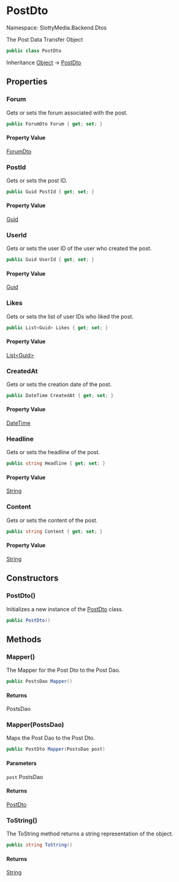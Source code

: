 # PostDto

Namespace: SlottyMedia.Backend.Dtos

The Post Data Transfer Object

```csharp
public class PostDto
```

Inheritance [Object](https://docs.microsoft.com/en-us/dotnet/api/system.object) → [PostDto](./slottymedia.backend.dtos.postdto.md)

## Properties

### **Forum**

Gets or sets the forum associated with the post.

```csharp
public ForumDto Forum { get; set; }
```

#### Property Value

[ForumDto](./slottymedia.backend.dtos.forumdto.md)<br>

### **PostId**

Gets or sets the post ID.

```csharp
public Guid PostId { get; set; }
```

#### Property Value

[Guid](https://docs.microsoft.com/en-us/dotnet/api/system.guid)<br>

### **UserId**

Gets or sets the user ID of the user who created the post.

```csharp
public Guid UserId { get; set; }
```

#### Property Value

[Guid](https://docs.microsoft.com/en-us/dotnet/api/system.guid)<br>

### **Likes**

Gets or sets the list of user IDs who liked the post.

```csharp
public List<Guid> Likes { get; set; }
```

#### Property Value

[List&lt;Guid&gt;](https://docs.microsoft.com/en-us/dotnet/api/system.collections.generic.list-1)<br>

### **CreatedAt**

Gets or sets the creation date of the post.

```csharp
public DateTime CreatedAt { get; set; }
```

#### Property Value

[DateTime](https://docs.microsoft.com/en-us/dotnet/api/system.datetime)<br>

### **Headline**

Gets or sets the headline of the post.

```csharp
public string Headline { get; set; }
```

#### Property Value

[String](https://docs.microsoft.com/en-us/dotnet/api/system.string)<br>

### **Content**

Gets or sets the content of the post.

```csharp
public string Content { get; set; }
```

#### Property Value

[String](https://docs.microsoft.com/en-us/dotnet/api/system.string)<br>

## Constructors

### **PostDto()**

Initializes a new instance of the [PostDto](./slottymedia.backend.dtos.postdto.md) class.

```csharp
public PostDto()
```

## Methods

### **Mapper()**

The Mapper for the Post Dto to the Post Dao.

```csharp
public PostsDao Mapper()
```

#### Returns

PostsDao<br>

### **Mapper(PostsDao)**

Maps the Post Dao to the Post Dto.

```csharp
public PostDto Mapper(PostsDao post)
```

#### Parameters

`post` PostsDao<br>

#### Returns

[PostDto](./slottymedia.backend.dtos.postdto.md)<br>

### **ToString()**

The ToString method returns a string representation of the object.

```csharp
public string ToString()
```

#### Returns

[String](https://docs.microsoft.com/en-us/dotnet/api/system.string)<br>
